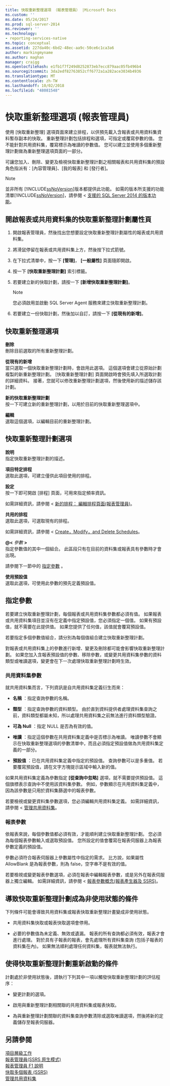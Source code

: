 ```yaml
---
title: 快取重新整理選項 （報表管理員） |Microsoft Docs
ms.custom: ''
ms.date: 05/24/2017
ms.prod: sql-server-2014
ms.reviewer: ''
ms.technology:
- reporting-services-native
ms.topic: conceptual
ms.assetid: 227da40c-6bd2-48ec-aa9c-50ce6c1ca3a6
author: markingmyname
ms.author: maghan
manager: craigg
ms.openlocfilehash: e1fb1f7f249d8252873eb7ecc879aac05fb496b4
ms.sourcegitcommit: 3da2edf82763852cff6772a1a282ace3034b4936
ms.translationtype: MT
ms.contentlocale: zh-TW
ms.lasthandoff: 10/02/2018
ms.locfileid: "48081548"
---
```

# <a name="cache-refresh-options-report-manager"></a>快取重新整理選項 (報表管理員)
  使用 [快取重新整理] 選項頁面來建立排程，以供預先載入含報表或共用資料集資料暫存副本的快取。 重新整理計劃包括排程和選項，可指定或覆寫參數的值。 您不能針對共用資料集，覆寫標示為唯讀的參數值。 您可以建立並使用多個重新整理計劃做為重新整理選項頁面的一部分。  
  
 可讓您加入、刪除、變更及檢視快取重新整理計劃之相關報表和共用資料集的預設角色指派有：[內容管理員]、[我的報表] 和 [發行者]。  
  
> [!NOTE]  
>  並非所有 [!INCLUDE[ssNoVersion](../includes/ssnoversion-md.md)]版本都提供此功能。 如需的版本所支援的功能清單[!INCLUDE[ssNoVersion](../includes/ssnoversion-md.md)]，請參閱 <<c2> [ 支援的 SQL Server 2014 的版本功能](../../2014/getting-started/features-supported-by-the-editions-of-sql-server-2014.md)。  
  
## <a name="to-open-the-cache-refresh-plan-properties-page-for-a-report-or-shared-dataset"></a>開啟報表或共用資料集的快取重新整理計劃屬性頁  
  
1.  開啟報表管理員，然後找出您想要設定快取重新整理計劃屬性的報表或共用資料集。  
  
2.  將滑鼠停留在報表或共用資料集上方，然後按下拉式箭號。  
  
3.  在下拉式清單中，按一下 **[管理]**， **[一般屬性]** 頁面隨即開啟。  
  
4.  按一下 **[快取重新整理計劃]** 索引標籤。  
  
5.  若要建立新的快取計劃，請按一下 **[新增快取重新整理計劃]**。  
  
    > [!NOTE]  
    >  您必須啟用並啟動 SQL Server Agent 服務來建立快取重新整理計劃。  
  
6.  若要建立一份快取計劃，然後加以自訂，請按一下 **[從現有的新增]**。  
  
## <a name="cache-refresh-options"></a>快取重新整理選項  
 **刪除**  
 刪除目前選取的所有重新整理計劃。  
  
 **從現有的新增**  
 當只選取一個快取重新整理計劃時，會啟用此選項。 這個選項會建立從原始計劃複製的新重新整理計劃。 [快取重新整理計劃] 頁面開啟時會預先填入所選取計劃的詳細資料。 接著，您就可以修改重新整理計劃選項，然後使用新的描述儲存該計劃。  
  
 **新的快取重新整理計劃**  
 按一下可建立新的重新整理計劃，以用於目前的快取重新整理選項中。  
  
 **編輯**  
 選取這個選項，以編輯目前的重新整理計劃。  
  
## <a name="cache-refresh-plan-options"></a>快取重新整理計劃選項  
 **說明**  
 指定快取重新整理計劃的描述。  
  
 **項目特定排程**  
 選取此選項，可建立僅供此項目使用的排程。  
  
 **設定**  
 按一下即可開啟 [排程] 頁面，可用來指定頻率資訊。  
  
 如需詳細資訊，請參閱 <<c0> [ 新的排程： 編輯排程頁面&#40;報表管理員&#41;](../../2014/reporting-services/new-schedule-edit-schedule-page-report-manager.md)。</c0>  
  
 **共用的排程**  
 選取此選項，可選取現有的排程。  
  
 如需詳細資訊，請參閱 < [Create，Modify，and Delete Schedules](subscriptions/create-modify-and-delete-schedules.md)。  
  
 **@\<** *參數* **>**  
 指定參數值的其中一個組合。 此區段只有在目前的資料集或報表具有參數時才會出現。  
  
 請參閱下一節中的 [指定參數](#Parameters) 。  
  
 **使用預設值**  
 選取此選項，可使用此參數的預先定義預設值。  
  
##  <a name="Parameters"></a> 指定參數  
 若要建立快取重新整理計劃，每個報表或共用資料集參數都必須有值。 如果報表或共用資料集項目並沒有在定義中指定預設值，您必須指定一個值。 如果有預設值，就不需要在此提供值。 如果您提供了任何值，該值就會覆寫預設值。  
  
 若要指定多個參數值組合，請分別為每個值組合建立快取重新整理計劃。  
  
 對報表或共用資料集上的參數進行新增、變更及刪除都可能會影響快取重新整理計劃。 如果您加入含報表預設值的參數、移除參數，或變更共用資料集參數的資料類型或唯讀選項，變更會在下一次處理快取重新整理計劃時生效。  
  
### <a name="shared-dataset-parameters"></a>共用資料集參數  
 就共用資料集而言，下列資訊是自共用資料集定義衍生而來：  
  
-   **名稱** ：指定查詢參數的名稱。  
  
-   **類型** ：指定查詢參數的資料類型。 由於直到資料提供者處理資料集查詢之前，資料類型都屬未知，所以處理共用資料集之前無法進行資料類型驗證。  
  
-   **可為 Null** ：指定 NULL 是否為有效的值。  
  
-   **唯讀** ：指定這個參數在共用資料集定義中是否標示為唯讀。 唯讀參數不會顯示在快取重新整理選項的參數清單中，而且必須指定預設值做為共用資料集定義的一部分。  
  
-   **預設值** ：已在共用資料集定義中指定的預設值。 查詢參數可以是多重值。 若要覆寫預設值，請在文字方塊提示區域中輸入新的值。  
  
 如果共用資料集定義為參數指定 **[從查詢中忽略]** 選項，就不需要提供預設值。 這個旗標表示查詢中不使用該資料集參數。 例如，參數顯示在共用資料集定義中，因為該參數是只用於資料集篩選中的報表參數。  
  
 若要檢視或變更資料集參數選項，您必須編輯共用資料集定義。 如需詳細資訊，請參閱 <<c0> [ 管理共用資料集](report-data/manage-shared-datasets.md)。  
  
### <a name="report-parameters"></a>報表參數  
 依報表來說，每個參數值都必須有效，才能順利建立快取重新整理計劃。 您必須為每個報表參數輸入或選取預設值。 您所設定的值會覆寫在報表伺服器上為報表參數定義的預設值。  
  
 參數必須符合報表伺服器上參數屬性中指定的需求。 比方說，如果屬性 AllowBlank 是為報表參數，則為 false，空字串不是有效的值。  
  
 若要檢視或變更報表參數選項，必須在報表中編輯報表參數，或是另外在報表伺服器上獨立編輯。 如需詳細資訊，請參閱 <<c0> [ 報表參數概念&#40;報表產生器及 SSRS&#41;](report-design/report-parameters-concepts-report-builder-and-ssrs.md)。</c0>  
  
## <a name="conditions-that-cause-a-cache-refresh-plan-to-be-inactive"></a>導致快取重新整理計劃成為非使用狀態的條件  
 下列條件可能會導致共用資料集或報表快取重新整理計畫變成非使用狀態。  
  
-   共用資料集快取或報表快取選項會停用。  
  
-   必要的參數值為未定義、無效或遺漏。 報表的所有查詢都必須有效，報表才會進行處理。 對於具有子報表的報表，會先處理所有資料集查詢 (包括子報表的資料集在內)。 如果無法順利處理任何資料集，報表就無法執行。  
  
## <a name="conditions-that-cause-a-cache-refresh-plan-to-be-reactivated"></a>使得快取重新整理計劃重新啟動的條件  
 計劃處於非使用狀態後，請執行下列其中一項以觸發快取重新整理計劃的評估程序：  
  
-   變更計劃的選項。  
  
-   啟用與重新整理計劃相關聯的共用資料集或報表快取。  
  
-   為與重新整理計劃關聯的資料集查詢參數清除或選取唯讀選項，然後將新的定義儲存至報表伺服器。  
  
## <a name="see-also"></a>另請參閱  
 [項目層級工作](security/tasks-and-permissions-item-level-tasks.md)   
 [報表管理員&#40;SSRS 原生模式&#41;](../../2014/reporting-services/report-manager-ssrs-native-mode.md)   
 [報表管理員 F1 說明](../../2014/reporting-services/report-manager-f1-help.md)   
 [快取多個報表 &#40;SSRS&#41;](report-server/caching-reports-ssrs.md)   
 [管理共用資料集](report-data/manage-shared-datasets.md)  
  
  
